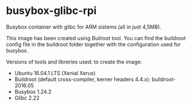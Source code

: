 # busybox-glibc-rpi
Busybox container with glibc for ARM sistems (all in just 4,5MB).

This image has been created using Builroot tool. You can find the buildroot config file in the buildroot folder together with the configuration used for busybox.

Versions of tools and libreries used: to create the image:
* Ubuntu 16.04.1 LTS (Xenial Xerus)
* Buildroot (default cross-compiler, kerner headers 4.4.x):  buildroot-2016.05 
* Busybox 1.24.2
* Glibc 2.22 
